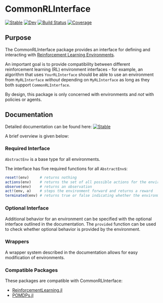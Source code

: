 # CommonRLInterface

[![Stable](https://img.shields.io/badge/docs-stable-blue.svg)](https://JuliaReinforcementLearning.github.io/CommonRLInterface.jl/stable)
[![Dev](https://img.shields.io/badge/docs-dev-blue.svg)](https://JuliaReinforcementLearning.github.io/CommonRLInterface.jl/dev)
[![Build Status](https://travis-ci.com/JuliaReinforcementLearning/CommonRLInterface.jl.svg?branch=master)](https://travis-ci.com/JuliaReinforcementLearning/CommonRLInterface.jl)
[![Coverage](https://codecov.io/gh/JuliaReinforcementLearning/CommonRLInterface.jl/branch/master/graph/badge.svg)](https://codecov.io/gh/JuliaReinforcementLearning/CommonRLInterface.jl)

## Purpose

The CommonRLInterface package provides an interface for defining and interacting with [Reinforcement Learning Environments](http://incompleteideas.net/book/first/ebook/node28.html).

An important goal is to provide compatibility between different reinforcement learning (RL) environment interfaces - for example, an algorithm that uses `YourRLInterface` should be able to use an environment from `MyRLInterface` *without* depending on `MyRLInterface` as long as they both support `CommonRLInterface`.

By design, this package is only concerned with environments and *not* with policies or agents.

## Documentation

Detailed documentation can be found here: [![Stable](https://img.shields.io/badge/docs-stable-blue.svg)](https://JuliaReinforcementLearning.github.io/CommonRLInterface.jl/stable)

A brief overview is given below:

### Required Interface

`AbstractEnv` is a base type for all environments.

The interface has five required functions for all `AbstractEnv`s:
```julia
reset!(env)     # returns nothing
actions(env)    # returns the set of all possible actions for the environment
observe(env)    # returns an observation
act!(env, a)    # steps the environment forward and returns a reward
terminated(env) # returns true or false indicating whether the environment has finished
```

### Optional Interface

Additional behavior for an environment can be specified with the optional interface outlined in the documentation. The `provided` function can be used to check whether optional behavior is provided by the environment.

### Wrappers

A wrapper system described in the documentation allows for easy modification of environments.

### Compatible Packages

These packages are compatible with CommonRLInterface:

- [ReinforcementLearning.jl](https://github.com/JuliaReinforcementLearning/ReinforcementLearning.jl)
- [POMDPs.jl](https://github.com/JuliaPOMDP/POMDPs.jl)
